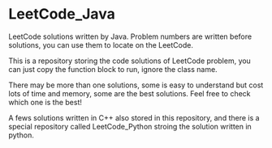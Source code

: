 # LeetCode_Java

LeetCode solutions written by Java. Problem numbers are written before solutions, you can use them to locate on the LeetCode.

This is a repository storing the code solutions of LeetCode problem, you can just copy the function block to run, ignore the class name.

There may be more than one solutions, some is easy to understand but cost lots of time and memory, some are the best solutions.
Feel free to check which one is the best!

A fews solutions written in C++ also stored in this repository, and there is a special repository called LeetCode_Python stroing the solution written in python.
